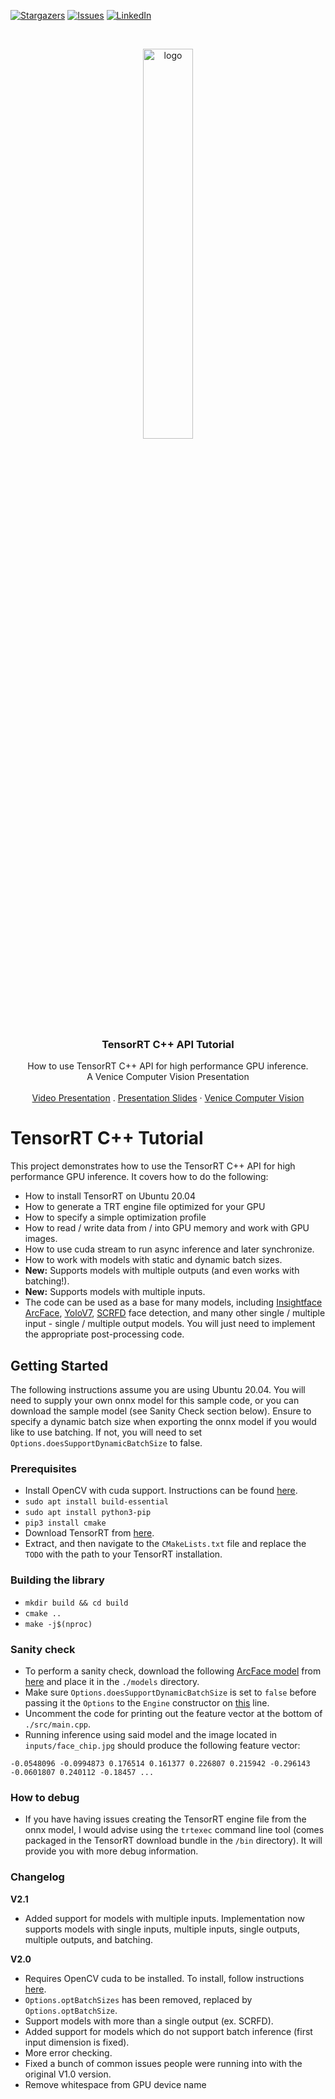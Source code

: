 [![Stargazers][stars-shield]][stars-url]
[![Issues][issues-shield]][issues-url]
[![LinkedIn][linkedin-shield]][linkedin-url]



<!-- PROJECT LOGO -->
<br />
<p align="center">
  <a href="https://github.com/cyrusbehr/tensorrt-cpp-api">
    <img width="40%" src="images/logo.png" alt="logo">
  </a>

  <h3 align="center">TensorRT C++ API Tutorial</h3>

  <p align="center">
    How to use TensorRT C++ API for high performance GPU inference.
    <br />
    A Venice Computer Vision Presentation
    <br />
    <br />
    <a href="https://www.youtube.com/watch?v=kPJ9uDduxOs">Video Presentation</a>
    .
    <a href="https://docs.google.com/presentation/d/1vOw4fCzCbD-jJZCE3cjsOUq83UGlLA4g/edit?usp=share_link&ouid=110822293658782092853&rtpof=true&sd=true">Presentation Slides</a>
    <!-- <a href="https://social.trueface.ai/34gcD2q">Blog Post</a> -->
    ·
    <a href="https://venicecomputervision.com/">Venice Computer Vision</a>
  </p>
</p>

# TensorRT C++ Tutorial
This project demonstrates how to use the TensorRT C++ API for high performance GPU inference. It covers how to do the following:
- How to install TensorRT on Ubuntu 20.04
- How to generate a TRT engine file optimized for your GPU
- How to specify a simple optimization profile
- How to read / write data from / into GPU memory and work with GPU images.
- How to use cuda stream to run async inference and later synchronize. 
- How to work with models with static and dynamic batch sizes.
- **New:** Supports models with multiple outputs (and even works with batching!).
- **New:** Supports models with multiple inputs.
- The code can be used as a base for many models, including [Insightface](https://github.com/deepinsight/insightface) [ArcFace](https://github.com/onnx/models/tree/main/vision/body_analysis/arcface), [YoloV7](https://github.com/WongKinYiu/yolov7), [SCRFD](https://insightface.ai/scrfd) face detection, and many other single / multiple input - single / multiple output models. You will just need to implement the appropriate post-processing code.

## Getting Started
The following instructions assume you are using Ubuntu 20.04.
You will need to supply your own onnx model for this sample code, or you can download the sample model (see Sanity Check section below). Ensure to specify a dynamic batch size when exporting the onnx model if you would like to use batching. If not, you will need to set `Options.doesSupportDynamicBatchSize` to false.

### Prerequisites
- Install OpenCV with cuda support. Instructions can be found [here](https://gist.github.com/raulqf/f42c718a658cddc16f9df07ecc627be7).
- `sudo apt install build-essential`
- `sudo apt install python3-pip`
- `pip3 install cmake`
- Download TensorRT from [here](https://developer.nvidia.com/nvidia-tensorrt-8x-download).
- Extract, and then navigate to the `CMakeLists.txt` file and replace the `TODO` with the path to your TensorRT installation.

### Building the library
- `mkdir build && cd build`
- `cmake ..`
- `make -j$(nproc)`

### Sanity check
- To perform a sanity check, download the following [ArcFace model](https://github.com/onnx/models/tree/main/vision/body_analysis/arcface) from [here](https://github.com/onnx/models/blob/main/vision/body_analysis/arcface/model/arcfaceresnet100-8.onnx) and place it in the `./models` directory.
- Make sure `Options.doesSupportDynamicBatchSize` is set to `false` before passing it the `Options` to the `Engine` constructor on [this](https://github.com/cyrusbehr/tensorrt-cpp-api/blob/003b72ba032d40afee241adeb7ebe7ca1ea685ca/src/main.cpp#L12) line.
- Uncomment the code for printing out the feature vector at the bottom of `./src/main.cpp`.
- Running inference using said model and the image located in `inputs/face_chip.jpg` should produce the following feature vector:
```text
-0.0548096 -0.0994873 0.176514 0.161377 0.226807 0.215942 -0.296143 -0.0601807 0.240112 -0.18457 ...
```

### How to debug
- If you have having issues creating the TensorRT engine file from the onnx model, I would advise using the `trtexec` command line tool (comes packaged in the TensorRT download bundle in the `/bin` directory). It will provide you with more debug information.

### Changelog

**V2.1**

- Added support for models with multiple inputs. Implementation now supports models with single inputs, multiple inputs, single outputs, multiple outputs, and batching. 

**V2.0**

- Requires OpenCV cuda to be installed. To install, follow instructions [here](https://gist.github.com/raulqf/f42c718a658cddc16f9df07ecc627be7).
- `Options.optBatchSizes` has been removed, replaced by `Options.optBatchSize`.
- Support models with more than a single output (ex. SCRFD).  
- Added support for models which do not support batch inference (first input dimension is fixed).
- More error checking.
- Fixed a bunch of common issues people were running into with the original V1.0 version.
- Remove whitespace from GPU device name 

<!-- MARKDOWN LINKS & IMAGES -->
<!-- https://www.markdownguide.org/basic-syntax/#reference-style-links -->
[stars-shield]: https://img.shields.io/github/stars/cyrusbehr/tensorrt-cpp-api.svg?style=flat-square
[stars-url]: https://github.com/cyrusbehr/tensorrt-cpp-api/stargazers
[issues-shield]: https://img.shields.io/github/issues/cyrusbehr/tensorrt-cpp-api.svg?style=flat-square
[issues-url]: https://github.com/cyrusbehr/tensorrt-cpp-api/issues
[linkedin-shield]: https://img.shields.io/badge/-LinkedIn-black.svg?style=flat-square&logo=linkedin&colorB=555
[linkedin-url]: https://linkedin.com/in/cyrus-behroozi/
